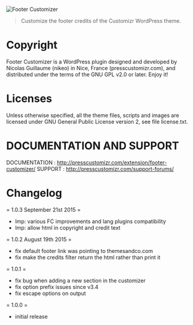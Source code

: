 ![Footer Customizer](/footer-customizer.jpg)
> Customize the footer credits of the Customizr WordPress theme.

# Copyright
Footer Customizer is a WordPress plugin designed and developed by Nicolas Guillaume (nikeo) in Nice, France (presscustomizr.com), and distributed under the terms of the GNU GPL v2.0 or later.
Enjoy it!

# Licenses
Unless otherwise specified, all the theme files, scripts and images
are licensed under GNU General Public License version 2, see file license.txt.


# DOCUMENTATION AND SUPPORT
DOCUMENTATION : http://presscustomizr.com/extension/footer-customizer/
SUPPORT : http://presscustomizr.com/support-forums/


# Changelog
= 1.0.3 September 21st 2015 =
* Imp: various FC improvements and lang plugins compatibility
* Imp: allow html in copyright and credit text

= 1.0.2 August 19th 2015 =
* fix default footer link was pointing to themesandco.com
* fix make the credits filter return the html rather than print it

= 1.0.1 =
* fix bug when adding a new section in the customizer
* fix option prefix issues since v3.4
* fix escape options on output

= 1.0.0 =
* initial release

